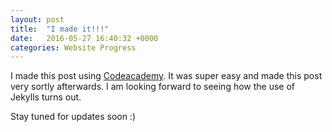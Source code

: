 ```yaml
---
layout: post
title:  "I made it!!!"
date:   2016-05-27 16:40:32 +0000
categories: Website Progress
---
```

I made this post using [Codeacademy][codeacademy-homepage]. It was super easy and made this post very sortly afterwards. 
I am looking forward to seeing how the use of Jekylls turns out.

Stay tuned for updates soon :)

[codeacademy-homepage]: https://www.codecademy.com
